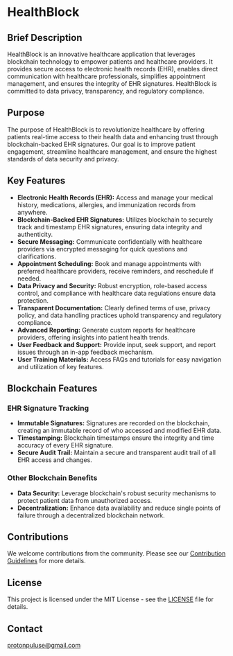# HealthBlock

## Brief Description

HealthBlock is an innovative healthcare application that leverages blockchain technology to empower patients and healthcare providers. It provides secure access to electronic health records (EHR), enables direct communication with healthcare professionals, simplifies appointment management, and ensures the integrity of EHR signatures. HealthBlock is committed to data privacy, transparency, and regulatory compliance.

## Purpose

The purpose of HealthBlock is to revolutionize healthcare by offering patients real-time access to their health data and enhancing trust through blockchain-backed EHR signatures. Our goal is to improve patient engagement, streamline healthcare management, and ensure the highest standards of data security and privacy.

## Key Features

- **Electronic Health Records (EHR):** Access and manage your medical history, medications, allergies, and immunization records from anywhere.
- **Blockchain-Backed EHR Signatures:** Utilizes blockchain to securely track and timestamp EHR signatures, ensuring data integrity and authenticity.
- **Secure Messaging:** Communicate confidentially with healthcare providers via encrypted messaging for quick questions and clarifications.
- **Appointment Scheduling:** Book and manage appointments with preferred healthcare providers, receive reminders, and reschedule if needed.
- **Data Privacy and Security:** Robust encryption, role-based access control, and compliance with healthcare data regulations ensure data protection.
- **Transparent Documentation:** Clearly defined terms of use, privacy policy, and data handling practices uphold transparency and regulatory compliance.
- **Advanced Reporting:** Generate custom reports for healthcare providers, offering insights into patient health trends.
- **User Feedback and Support:** Provide input, seek support, and report issues through an in-app feedback mechanism.
- **User Training Materials:** Access FAQs and tutorials for easy navigation and utilization of key features.

## Blockchain Features

### EHR Signature Tracking

- **Immutable Signatures:** Signatures are recorded on the blockchain, creating an immutable record of who accessed and modified EHR data.
- **Timestamping:** Blockchain timestamps ensure the integrity and time accuracy of every EHR signature.
- **Secure Audit Trail:** Maintain a secure and transparent audit trail of all EHR access and changes.

### Other Blockchain Benefits

- **Data Security:** Leverage blockchain's robust security mechanisms to protect patient data from unauthorized access.
- **Decentralization:** Enhance data availability and reduce single points of failure through a decentralized blockchain network.

<!--## Getting Started

[Include instructions here for getting started with HealthBlock, installation, and any essential setup steps.]

## Documentation

[Link to detailed documentation or user guides if available.]-->

## Contributions

We welcome contributions from the community. Please see our [Contribution Guidelines](CONTRIBUTING.md) for more details.

## License

This project is licensed under the MIT License - see the [LICENSE](LICENSE) file for details.

## Contact
protonpuluse@gmail.com
